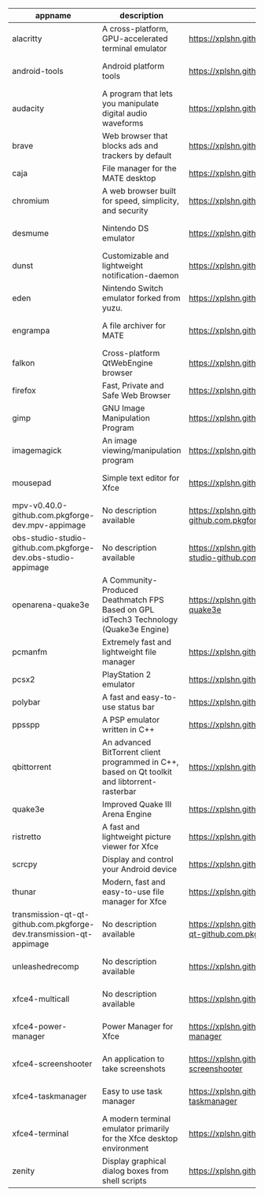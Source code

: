 | appname | description | site | download | version |
| ------- | ----------- | ---- | -------- | ------- |
| alacritty | A cross-platform, GPU-accelerated terminal emulator | https://xplshn.github.io/AppBundleHUB#alacritty | https://github.com/xplshn/AppBundleHUB/releases/download/v131-20250630050123/alacritty-0.15.1-github.com.pkgforge-dev.alacritty-appimage.dwfs.AppBundle | v131-20250630050123 |
| android-tools | Android platform tools | https://xplshn.github.io/AppBundleHUB#android-tools | https://github.com/xplshn/AppBundleHUB/releases/download/v131-20250630050123/android-tools-30_06_2025-xplshn.dwfs.AppBundle | v131-20250630050123 |
| audacity | A program that lets you manipulate digital audio waveforms | https://xplshn.github.io/AppBundleHUB#audacity | https://github.com/xplshn/AppBundleHUB/releases/download/v131-20250630050123/audacity-30_06_2025-xplshn.dwfs.AppBundle | v131-20250630050123 |
| brave | Web browser that blocks ads and trackers by default | https://xplshn.github.io/AppBundleHUB#brave | https://github.com/xplshn/AppBundleHUB/releases/download/v131-20250630050123/brave-30_06_2025-xplshn.dwfs.AppBundle | v131-20250630050123 |
| caja | File manager for the MATE desktop | https://xplshn.github.io/AppBundleHUB#caja | https://github.com/xplshn/AppBundleHUB/releases/download/v131-20250630050123/caja-30_06_2025-xplshn.dwfs.AppBundle | v131-20250630050123 |
| chromium | A web browser built for speed, simplicity, and security | https://xplshn.github.io/AppBundleHUB#chromium | https://github.com/xplshn/AppBundleHUB/releases/download/v131-20250630050123/chromium-30_06_2025-xplshn.dwfs.AppBundle | v131-20250630050123 |
| desmume | Nintendo DS emulator | https://xplshn.github.io/AppBundleHUB#desmume | https://github.com/xplshn/AppBundleHUB/releases/download/v131-20250630050123/desmume-0.9.13-github.com.pkgforge-dev.desmume-appimage.dwfs.AppBundle | v131-20250630050123 |
| dunst | Customizable and lightweight notification-daemon | https://xplshn.github.io/AppBundleHUB#dunst | https://github.com/xplshn/AppBundleHUB/releases/download/v131-20250630050123/dunst-30_06_2025-xplshn.dwfs.AppBundle | v131-20250630050123 |
| eden | Nintendo Switch emulator forked from yuzu. | https://xplshn.github.io/AppBundleHUB#eden | https://github.com/xplshn/AppBundleHUB/releases/download/v131-20250630050123/eden-27408-github.com.pflyly.eden-nightly.dwfs.AppBundle | v131-20250630050123 |
| engrampa | A file archiver for MATE | https://xplshn.github.io/AppBundleHUB#engrampa | https://github.com/xplshn/AppBundleHUB/releases/download/v131-20250630050123/engrampa-30_06_2025-xplshn.dwfs.AppBundle | v131-20250630050123 |
| falkon | Cross-platform QtWebEngine browser | https://xplshn.github.io/AppBundleHUB#falkon | https://github.com/xplshn/AppBundleHUB/releases/download/v131-20250630050123/falkon-30_06_2025-xplshn.dwfs.AppBundle | v131-20250630050123 |
| firefox | Fast, Private and Safe Web Browser | https://xplshn.github.io/AppBundleHUB#firefox | https://github.com/xplshn/AppBundleHUB/releases/download/v131-20250630050123/firefox-30_06_2025-xplshn.dwfs.AppBundle | v131-20250630050123 |
| gimp | GNU Image Manipulation Program | https://xplshn.github.io/AppBundleHUB#gimp | https://github.com/xplshn/AppBundleHUB/releases/download/v131-20250630050123/gimp-3.0.4-github.com.pkgforge-dev.gimp-and-photogimp-appimage.dwfs.AppBundle | v131-20250630050123 |
| imagemagick | An image viewing/manipulation program | https://xplshn.github.io/AppBundleHUB#imagemagick | https://github.com/xplshn/AppBundleHUB/releases/download/v131-20250630050123/imageMagick-30_06_2025-xplshn.dwfs.AppBundle | v131-20250630050123 |
| mousepad | Simple text editor for Xfce | https://xplshn.github.io/AppBundleHUB#mousepad | https://github.com/xplshn/AppBundleHUB/releases/download/v131-20250630050123/mousepad-30_06_2025-xplshn.dwfs.AppBundle | v131-20250630050123 |
| mpv-v0.40.0-github.com.pkgforge-dev.mpv-appimage | No description available | https://xplshn.github.io/AppBundleHUB#mpv-v0.40.0-github.com.pkgforge-dev.mpv-appimage | https://github.com/xplshn/AppBundleHUB/releases/download/v131-20250630050123/mpv-v0.40.0-github.com.pkgforge-dev.mpv-appimage.dwfs.AppBundle | v131-20250630050123 |
| obs-studio-studio-github.com.pkgforge-dev.obs-studio-appimage | No description available | https://xplshn.github.io/AppBundleHUB#obs-studio-studio-github.com.pkgforge-dev.obs-studio-appimage | https://github.com/xplshn/AppBundleHUB/releases/download/v131-20250630050123/obs-studio-studio-github.com.pkgforge-dev.obs-studio-appimage.dwfs.AppBundle | v131-20250630050123 |
| openarena-quake3e | A Community-Produced Deathmatch FPS Based on GPL idTech3 Technology (Quake3e Engine) | https://xplshn.github.io/AppBundleHUB#openarena-quake3e | https://github.com/xplshn/AppBundleHUB/releases/download/v131-20250630050123/openarena-quake3e.dwfs.AppBundle | v131-20250630050123 |
| pcmanfm | Extremely fast and lightweight file manager | https://xplshn.github.io/AppBundleHUB#pcmanfm | https://github.com/xplshn/AppBundleHUB/releases/download/v131-20250630050123/pcmanfm-30_06_2025-xplshn.dwfs.AppBundle | v131-20250630050123 |
| pcsx2 | PlayStation 2 emulator | https://xplshn.github.io/AppBundleHUB#pcsx2 | https://github.com/xplshn/AppBundleHUB/releases/download/v131-20250630050123/pcsx2-30_06_2025-xplshn.dwfs.AppBundle | v131-20250630050123 |
| polybar | A fast and easy-to-use status bar | https://xplshn.github.io/AppBundleHUB#polybar | https://github.com/xplshn/AppBundleHUB/releases/download/v131-20250630050123/polybar-30_06_2025-xplshn.dwfs.AppBundle | v131-20250630050123 |
| ppsspp | A PSP emulator written in C++ | https://xplshn.github.io/AppBundleHUB#ppsspp | https://github.com/xplshn/AppBundleHUB/releases/download/v131-20250630050123/ppsspp-30_06_2025-xplshn.dwfs.AppBundle | v131-20250630050123 |
| qbittorrent | An advanced BitTorrent client programmed in C++, based on Qt toolkit and libtorrent-rasterbar | https://xplshn.github.io/AppBundleHUB#qbittorrent | https://github.com/xplshn/AppBundleHUB/releases/download/v131-20250630050123/qbittorrent-30_06_2025-xplshn.dwfs.AppBundle | v131-20250630050123 |
| quake3e | Improved Quake III Arena Engine | https://xplshn.github.io/AppBundleHUB#quake3e | https://github.com/xplshn/AppBundleHUB/releases/download/v131-20250630050123/quake3e.dwfs.AppBundle | v131-20250630050123 |
| ristretto | A fast and lightweight picture viewer for Xfce | https://xplshn.github.io/AppBundleHUB#ristretto | https://github.com/xplshn/AppBundleHUB/releases/download/v131-20250630050123/ristretto-30_06_2025-xplshn.dwfs.AppBundle | v131-20250630050123 |
| scrcpy | Display and control your Android device | https://xplshn.github.io/AppBundleHUB#scrcpy | https://github.com/xplshn/AppBundleHUB/releases/download/v131-20250630050123/scrcpy-30_06_2025-xplshn.dwfs.AppBundle | v131-20250630050123 |
| thunar | Modern, fast and easy-to-use file manager for Xfce | https://xplshn.github.io/AppBundleHUB#thunar | https://github.com/xplshn/AppBundleHUB/releases/download/v131-20250630050123/thunar-30_06_2025-xplshn.dwfs.AppBundle | v131-20250630050123 |
| transmission-qt-qt-github.com.pkgforge-dev.transmission-qt-appimage | No description available | https://xplshn.github.io/AppBundleHUB#transmission-qt-qt-github.com.pkgforge-dev.transmission-qt-appimage | https://github.com/xplshn/AppBundleHUB/releases/download/v131-20250630050123/transmission-qt-qt-github.com.pkgforge-dev.transmission-qt-appimage.dwfs.AppBundle | v131-20250630050123 |
| unleashedrecomp | No description available | https://xplshn.github.io/AppBundleHUB#unleashedrecomp | https://github.com/xplshn/AppBundleHUB/releases/download/v131-20250630050123/unleashedrecomp-1.0.3-github.com.pkgforge-dev.unleashedrecomp-appimage.dwfs.AppBundle | v131-20250630050123 |
| xfce4-multicall | No description available | https://xplshn.github.io/AppBundleHUB#xfce4-multicall | https://github.com/xplshn/AppBundleHUB/releases/download/v131-20250630050123/xfce4-multicall-30_06_2025-xplshn.dwfs.AppBundle | v131-20250630050123 |
| xfce4-power-manager | Power Manager for Xfce | https://xplshn.github.io/AppBundleHUB#xfce4-power-manager | https://github.com/xplshn/AppBundleHUB/releases/download/v131-20250630050123/xfce4-power-manager-30_06_2025-xplshn.dwfs.AppBundle | v131-20250630050123 |
| xfce4-screenshooter | An application to take screenshots | https://xplshn.github.io/AppBundleHUB#xfce4-screenshooter | https://github.com/xplshn/AppBundleHUB/releases/download/v131-20250630050123/xfce4-screenshooter-30_06_2025-xplshn.dwfs.AppBundle | v131-20250630050123 |
| xfce4-taskmanager | Easy to use task manager | https://xplshn.github.io/AppBundleHUB#xfce4-taskmanager | https://github.com/xplshn/AppBundleHUB/releases/download/v131-20250630050123/xfce4-taskmanager-30_06_2025-xplshn.dwfs.AppBundle | v131-20250630050123 |
| xfce4-terminal | A modern terminal emulator primarily for the Xfce desktop environment | https://xplshn.github.io/AppBundleHUB#xfce4-terminal | https://github.com/xplshn/AppBundleHUB/releases/download/v131-20250630050123/xfce4-terminal-30_06_2025-xplshn.dwfs.AppBundle | v131-20250630050123 |
| zenity | Display graphical dialog boxes from shell scripts | https://xplshn.github.io/AppBundleHUB#zenity | https://github.com/xplshn/AppBundleHUB/releases/download/v131-20250630050123/zenity-3.44.5-github.com.pkgforge-dev.zenity-gtk3-appimage.dwfs.AppBundle | v131-20250630050123 |
